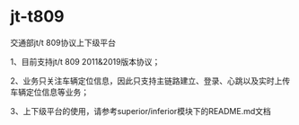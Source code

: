 # jt-t809
交通部jt/t 809协议上下级平台

1、目前支持jt/t 809 2011&2019版本协议；

2、业务只关注车辆定位信息，因此只支持主链路建立、登录、心跳以及实时上传车辆定位信息等业务；

3、上下级平台的使用，请参考superior/inferior模块下的README.md文档


